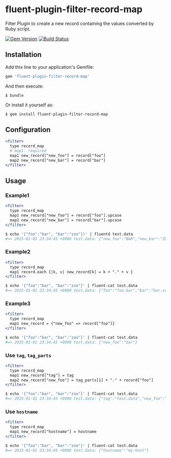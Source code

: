 # fluent-plugin-filter-record-map

Filter Plugin to create a new record containing the values converted by Ruby script.

[![Gem Version](https://badge.fury.io/rb/fluent-plugin-filter-record-map.svg)](http://badge.fury.io/rb/fluent-plugin-filter-record-map)
[![Build Status](https://travis-ci.org/winebarrel/fluent-plugin-filter-record-map.svg?branch=master)](https://travis-ci.org/winebarrel/fluent-plugin-filter-record-map)

## Installation

Add this line to your application's Gemfile:

```ruby
gem 'fluent-plugin-filter-record-map'
```

And then execute:

    $ bundle

Or install it yourself as:

    $ gem install fluent-plugin-filter-record-map

## Configuration

```apache
<filter>
  type record_map
  # map1: required
  map1 new_record["new_foo"] = record["foo"]
  map2 new_record["new_bar"] = record["bar"]
</filter>
```

## Usage

### Example1

```apache
<filter>
  type record_map
  map1 new_record["new_foo"] = record["foo"].upcase
  map2 new_record["new_bar"] = record["bar"].upcase
</filter>
```

```sh
$ echo '{"foo":"bar", "bar":"zoo"})' | fluentd test.data
#=> 2015-01-01 23:34:45 +0900 test.data: {"new_foo":"BAR","new_bar":"ZOO"}
```

### Example2

```apache
<filter>
  type record_map
  map1 record.each {|k, v| new_record[k] = k + "." + v }
</filter>
```

```sh
$ echo '{"foo":"bar", "bar":"zoo"}' | fluent-cat test.data
#=> 2015-01-01 23:34:45 +0900 test.data: {"foo":"foo.bar","bar":"bar.zoo"}
```

### Example3

```apache
<filter>
  type record_map
  map1 new_record = {"new_foo" => record["foo"]}
</filter>
```

```sh
$ echo '{"foo":"bar", "bar":"zoo"}' | fluent-cat test.data
#=> 2015-01-01 23:34:45 +0900 test.data: {"new_foo":"bar"}
```

### Use `tag`, `tag_parts`

```apache
<filter>
  type record_map
  map1 new_record["tag"] = tag
  map2 new_record["new_foo"] = tag_parts[1] + "." + record["foo"]
</filter>
```

```sh
$ echo '{"foo":"bar", "bar":"zoo"}' | fluent-cat test.data
#=> 2015-01-01 23:34:45 +0900 test.data: {"tag":"test.data","new_foo":"data.foo"}
```

### Use `hostname`

```apache
<filter>
  type record_map
  map1 new_record["hostname"] = hostname
</filter>
```

```sh
$ echo '{"foo":"bar", "bar":"zoo"}' | fluent-cat test.data
#=> 2015-01-01 23:34:45 +0900 test.data: {"hostname":"my-host"}
```
